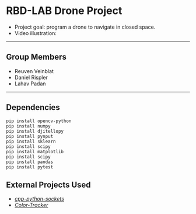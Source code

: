 # RBD-LAB Drone Project
- Project goal: program a drone to navigate in closed space.
- Video illustration: 
---
## Group Members
- Reuven Veinblat
- Daniel Rispler
- Lahav Padan
---
## Dependencies
```
pip install opencv-python
pip install numpy
pip install djitellopy
pip install pynput
pip install sklearn
pip install scipy
pip install matplotlib
pip install scipy
pip install pandas
pip install pytest
```
## External Projects Used
- [_cpp-python-sockets_](https://github.com/johnathanchiu/cpp-python-sockets)
- [_Color-Tracker_](https://github.com/gaborvecsei/Color-Tracker)
